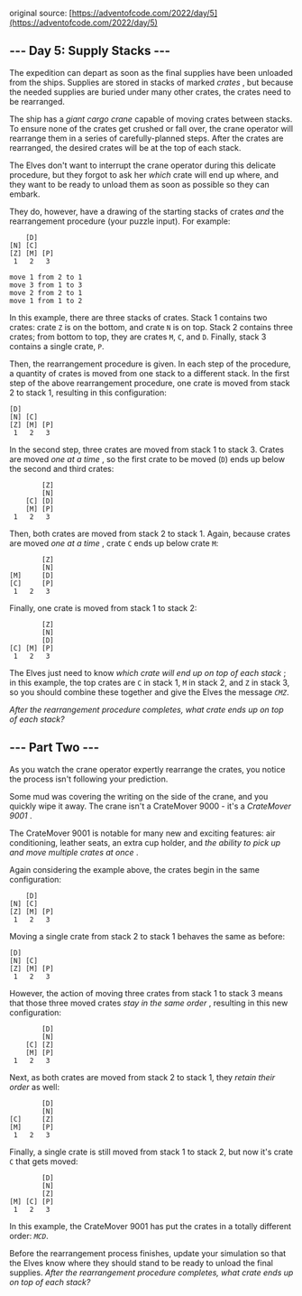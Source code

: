original source: [https://adventofcode.com/2022/day/5](https://adventofcode.com/2022/day/5)
## --- Day 5: Supply Stacks ---

The expedition can depart as soon as the final supplies have been unloaded from the ships. Supplies are stored in stacks of marked  *crates* , but because the needed supplies are buried under many other crates, the crates need to be rearranged.

The ship has a *giant cargo crane* capable of moving crates between stacks. To ensure none of the crates get crushed or fall over, the crane operator will rearrange them in a series of carefully-planned steps. After the crates are rearranged, the desired crates will be at the top of each stack.

The Elves don't want to interrupt the crane operator during this delicate procedure, but they forgot to ask her *which* crate will end up where, and they want to be ready to unload them as soon as possible so they can embark.

They do, however, have a drawing of the starting stacks of crates *and* the rearrangement procedure (your puzzle input). For example:

```
    [D]  
[N] [C]  
[Z] [M] [P]
 1   2   3 

move 1 from 2 to 1
move 3 from 1 to 3
move 2 from 2 to 1
move 1 from 1 to 2
```

In this example, there are three stacks of crates. Stack 1 contains two crates: crate `Z` is on the bottom, and crate `N` is on top. Stack 2 contains three crates; from bottom to top, they are crates `M`, `C`, and `D`. Finally, stack 3 contains a single crate, `P`.

Then, the rearrangement procedure is given. In each step of the procedure, a quantity of crates is moved from one stack to a different stack. In the first step of the above rearrangement procedure, one crate is moved from stack 2 to stack 1, resulting in this configuration:

```
[D]      
[N] [C]  
[Z] [M] [P]
 1   2   3 
```

In the second step, three crates are moved from stack 1 to stack 3. Crates are moved  *one at a time* , so the first crate to be moved (`D`) ends up below the second and third crates:

```
        [Z]
        [N]
    [C] [D]
    [M] [P]
 1   2   3
```

Then, both crates are moved from stack 2 to stack 1. Again, because crates are moved  *one at a time* , crate `C` ends up below crate `M`:

```
        [Z]
        [N]
[M]     [D]
[C]     [P]
 1   2   3
```

Finally, one crate is moved from stack 1 to stack 2:

```
        [Z]
        [N]
        [D]
[C] [M] [P]
 1   2   3
```

The Elves just need to know  *which crate will end up on top of each stack* ; in this example, the top crates are `C` in stack 1, `M` in stack 2, and `Z` in stack 3, so you should combine these together and give the Elves the message <code><em>CMZ</em></code>.

*After the rearrangement procedure completes, what crate ends up on top of each stack?*

## --- Part Two ---

As you watch the crane operator expertly rearrange the crates, you notice the process isn't following your prediction.

Some mud was covering the writing on the side of the crane, and you quickly wipe it away. The crane isn't a CrateMover 9000 - it's a  *CrateMover 9001* .

The CrateMover 9001 is notable for many new and exciting features: air conditioning, leather seats, an extra cup holder, and  *the ability to pick up and move multiple crates at once* .

Again considering the example above, the crates begin in the same configuration:

```
    [D]  
[N] [C]  
[Z] [M] [P]
 1   2   3 
```

Moving a single crate from stack 2 to stack 1 behaves the same as before:

```
[D]      
[N] [C]  
[Z] [M] [P]
 1   2   3 
```

However, the action of moving three crates from stack 1 to stack 3 means that those three moved crates  *stay in the same order* , resulting in this new configuration:

```
        [D]
        [N]
    [C] [Z]
    [M] [P]
 1   2   3
```

Next, as both crates are moved from stack 2 to stack 1, they *retain their order* as well:

```
        [D]
        [N]
[C]     [Z]
[M]     [P]
 1   2   3
```

Finally, a single crate is still moved from stack 1 to stack 2, but now it's crate `C` that gets moved:

```
        [D]
        [N]
        [Z]
[M] [C] [P]
 1   2   3
```

In this example, the CrateMover 9001 has put the crates in a totally different order: <code><em>MCD</em></code>.

Before the rearrangement process finishes, update your simulation so that the Elves know where they should stand to be ready to unload the final supplies. *After the rearrangement procedure completes, what crate ends up on top of each stack?*
